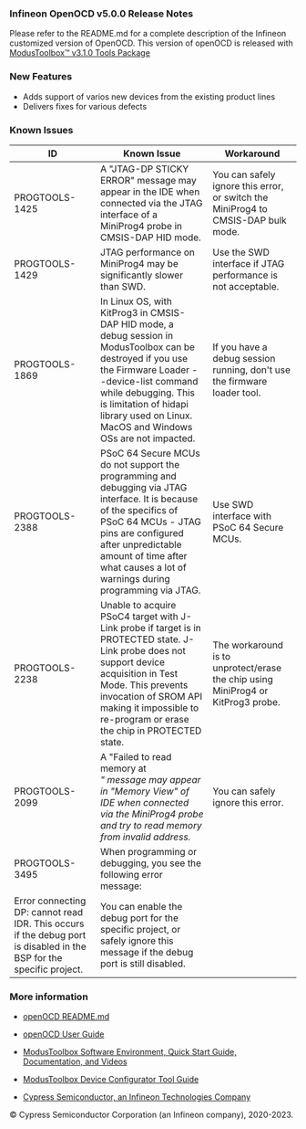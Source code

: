 ### Infineon OpenOCD v5.0.0 Release Notes

Please refer to the README.md for a complete description of the Infineon customized version of OpenOCD. This version of openOCD is released with [ModusToolbox™ v3.1.0 Tools Package](https://softwaretools.infineon.com/tools/com.ifx.tb.tool.modustoolbox?_ga=2.188424168.1391341860.1691491995-1428656764.1691491995)

### New Features

- Adds support of varios new devices from the existing product lines
- Delivers fixes for various defects

### Known Issues

| ID                                | Known Issue                       | Workaround                          | 
|-----------------------------------|-----------------------------------|-----------------------------------|
|  PROGTOOLS-1425 | A "JTAG-DP STICKY ERROR" message may appear in the IDE when connected via the JTAG interface of a MiniProg4 probe in CMSIS-DAP HID mode.  |  You can safely ignore this error, or switch the MiniProg4 to CMSIS-DAP bulk mode. | 
|  PROGTOOLS-1429 | JTAG performance on MiniProg4 may be significantly slower than SWD.  |  Use the SWD interface if JTAG performance is not acceptable. |
|  PROGTOOLS-1869 | In Linux OS, with KitProg3 in CMSIS-DAP HID mode, a debug session in ModusToolbox can be destroyed if you use the Firmware Loader --device-list command while debugging. This is limitation of hidapi library used on Linux. MacOS and Windows OSs are not impacted. | If you have a debug session running, don't use the firmware loader tool.  |
|  PROGTOOLS-2388 | PSoC 64 Secure MCUs do not support the programming and debugging via JTAG interface.  It is because of the specifics of PSoC 64 MCUs - JTAG pins are configured after unpredictable amount of time after what causes a lot of warnings during programming via JTAG. | Use SWD interface with PSoC 64 Secure MCUs.  |
|  PROGTOOLS-2238 | Unable to acquire PSoC4 target with J-Link probe if target is in PROTECTED state. J-Link probe does not support device acquisition in Test Mode. This prevents invocation of SROM API making it impossible to re-program or erase the chip in PROTECTED state. | The workaround is to unprotect/erase the chip using MiniProg4 or KitProg3 probe.  |
|  PROGTOOLS-2099 | A "Failed to read memory at <address>" message may appear in "Memory View" of IDE when connected via the MiniProg4 probe and try to read memory from invalid address. | You can safely ignore this error.  |
|  PROGTOOLS-3495 | When programming or debugging, you see the following error message:
Error connecting DP: cannot read IDR. This occurs if the debug port is disabled in the BSP for the specific project. | You can enable the debug port for the specific project, or safely ignore this message if the debug port is still disabled. |

### More information

-   [openOCD
    README.md](https://github.com/Infineon/openocd/blob/main/README.MD)
    
-   [openOCD User Guide](https://www.cypress.com/file/495061/download)

-   [ModusToolbox Software Environment, Quick Start Guide, Documentation, and
    Videos](https://www.infineon.com/cms/en/design-support/tools/sdk/modustoolbox-software/)

-   [ModusToolbox Device Configurator Tool
    Guide](https://www.infineon.com/ModusToolboxDeviceConfig)

-   [Cypress Semiconductor, an Infineon Technologies Company](http://www.cypress.com)

© Cypress Semiconductor Corporation (an Infineon company), 2020-2023.
